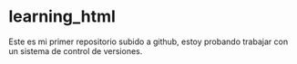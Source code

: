 # learning_html

Este es mi primer repositorio subido a github, estoy probando trabajar con un 
sistema de control de versiones.
